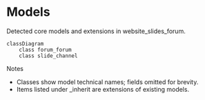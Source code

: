 # Models

Detected core models and extensions in website_slides_forum.

```mermaid
classDiagram
    class forum_forum
    class slide_channel
```

Notes
- Classes show model technical names; fields omitted for brevity.
- Items listed under _inherit are extensions of existing models.
